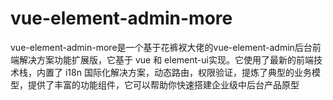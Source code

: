 # vue-element-admin-more
vue-element-admin-more是一个基于花裤衩大佬的vue-element-admin后台前端解决方案功能扩展版，它基于 vue 和 element-ui实现。它使用了最新的前端技术栈，内置了 i18n 国际化解决方案，动态路由，权限验证，提炼了典型的业务模型，提供了丰富的功能组件，它可以帮助你快速搭建企业级中后台产品原型
